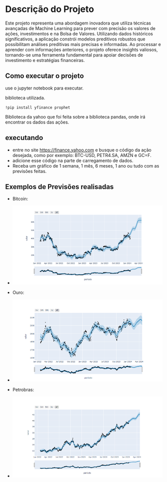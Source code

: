 # Descrição do Projeto
Este projeto representa uma abordagem inovadora que utiliza técnicas avançadas de Machine Learning para prever com precisão os valores de ações, investimentos e na Bolsa de Valores. Utilizando dados históricos significativos, a aplicação constrói modelos preditivos robustos que possibilitam análises preditivas mais precisas e informadas. Ao processar e aprender com informações anteriores, o projeto oferece insights valiosos, tornando-se uma ferramenta fundamental para apoiar decisões de investimento e estratégias financeiras.

## Como executar o projeto
use o jupyter notebook para executar.

biblioteca utilizada.
```
!pip install yfinance prophet
```
Biblioteca da yahoo que foi feita sobre a biblioteca pandas, onde irá encontrar os dados das ações.

## executando

- entre no site https://finance.yahoo.com e busque o código da ação desejada, como por exemplo: BTC-USD, PETR4.SA, AMZN e GC=F.
- adicione esse código na parte de carregamento de dados.
- Receba um gráfico de 1 semana, 1 mês, 6 meses, 1 ano ou tudo com as previsões feitas.

## Exemplos de Previsões realisadas

- Bitcoin:
- 
  ![btc](https://github.com/yanzin00/Machine-Learning/blob/main/Resultados/BTC-USD.png)

- Ouro:
- 
  ![Ouro](https://github.com/yanzin00/Machine-Learning/blob/main/Resultados/GC%3DF.png)

- Petrobras:
- 
  ![petro](https://github.com/yanzin00/Machine-Learning/blob/main/Resultados/PETR4.SA.png)
